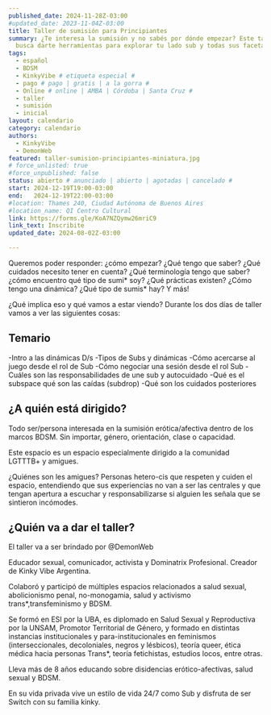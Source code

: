 ```yaml
---
published_date: 2024-11-28Z-03:00
#updated_date: 2023-11-04Z-03:00
title: Taller de sumisión para Principiantes
summary: ¿Te interesa la sumisión y no sabés por dónde empezar? Este taller
  busca darte herramientas para explorar tu lado sub y todas sus facetas
tags:
  - español
  - BDSM
  - KinkyVibe # etiqueta especial #
  - pago # pago | gratis | a la gorra #
  - Online # online | AMBA | Córdoba | Santa Cruz #
  - taller
  - sumisión
  - inicial
layout: calendario
category: calendario
authors:
  - KinkyVibe
  - DemonWeb
featured: taller-sumision-principiantes-miniatura.jpg
# force_unlisted: true
#force_unpublished: false
status: abierto # anunciado | abierto | agotadas | cancelado #
start: 2024-12-19T19:00-03:00
end:   2024-12-19T22:00-03:00
#location: Thames 240, Ciudad Autónoma de Buenos Aires
#location_name: QI Centro Cultural
link: https://forms.gle/KoA7NZQymw26mriC9
link_text: Inscribite
updated_date: 2024-08-02Z-03:00

---
```


Queremos poder responder: ¿cómo empezar? ¿Qué tengo que saber? ¿Qué cuidados necesito tener en cuenta? ¿Qué terminología tengo que saber? ¿cómo encuentro qué tipo de sumi\* soy? ¿Qué prácticas existen? ¿Cómo tengo una dinámica? ¿Qué tipo de sumis\* hay?
Y más!

¿Qué implica eso y qué vamos a estar viendo? Durante los dos días de taller vamos a ver las siguientes cosas:

## Temario
-Intro a las dinámicas D/s 
-Tipos de Subs y dinámicas 
-Cómo acercarse al juego desde el rol de Sub
-Cómo negociar una sesión desde el rol Sub
-Cuáles son las responsabilidades de une sub y autocuidado
-Qué es el subspace qué son las caídas (subdrop) 
-Qué son los cuidados posteriores

## ¿A quién está dirigido?

Todo ser/persona interesada en la sumisión erótica/afectiva dentro de los marcos BDSM.
Sin importar, género, orientación, clase o capacidad.

Este espacio es un espacio especialmente dirigido a la comunidad LGTTTB+ y amigues.

¿Quiénes son les amigues? Personas hetero-cis que respeten y cuiden el espacio, entendiendo que sus experiencias no van a ser las centrales y que tengan apertura a escuchar y responsabilizarse si alguien les señala que se sintieron incómodes.

## ¿Quién va a dar el taller?

El taller va a ser brindado por @DemonWeb

Educador sexual, comunicador, activista y Dominatrix Profesional. Creador de Kinky Vibe Argentina.

Colaboró y participó de múltiples espacios relacionados a salud sexual, abolicionismo penal, no-monogamia, salud y activismo trans\*,transfeminismo y BDSM.

Se formó en ESI por la UBA, es diplomado en Salud Sexual y Reproductiva por la UNSAM, Promotor Territorial de Género, y formado en distintas instancias institucionales y para-institucionales en feminismos (interseccionales, decoloniales, negros y lésbicos), teoría queer, ética médica hacia personas Trans\*, teoría fetichistas, estudios locos, entre otras.

Lleva más de 8 años educando sobre disidencias erótico-afectivas, salud sexual y BDSM.

En su vida privada vive un estilo de vida 24/7 como Sub y disfruta de ser Switch con su familia kinky.